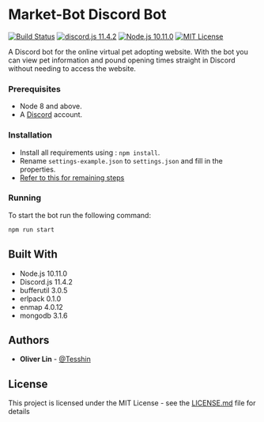 # Market-Bot Discord Bot

[![Build Status](https://travis-ci.com/Tesshin/Market-JS.svg?token=sz9EfaY65y1dePiQtxzm&branch=master)](https://travis-ci.com/Tesshin/Market-JS)
[![discord.js 11.4.2](https://img.shields.io/badge/discord.js-11.4.2-blue.svg)](https://discord.js.org/)
[![Node.js 10.11.0](https://img.shields.io/badge/Node.js-10.11.0-green.svg)](https://nodejs.org/en/)
[![MIT License](https://img.shields.io/badge/License-MIT-blue.svg)](https://github.com/Tesshin/Market-JS/blob/master/README.md)

A Discord bot for the online virtual pet adopting website. With the bot you can view pet information and pound opening times straight in Discord without needing to access the website.

### Prerequisites

* Node 8 and above.
* A [Discord](https://discordapp.com) account.

### Installation
* Install all requirements using : `npm install`.
* Rename `settings-example.json` to `settings.json` and fill in the properties.
* [Refer to this for remaining steps](https://github.com/Tesshin/Market-Bot/wiki/Installation)

### Running

To start the bot run the following command:
```bash
npm run start
```

## Built With

* Node.js 10.11.0
* Discord.js 11.4.2
* bufferutil 3.0.5
* erlpack 0.1.0
* enmap 4.0.12
* mongodb 3.1.6

## Authors

* **Oliver Lin** - [@Tesshin](https://github.com/Tesshin)

## License

This project is licensed under the MIT License - see the [LICENSE.md](LICENSE) file for details
